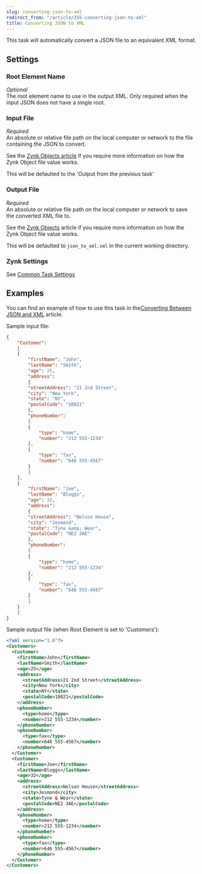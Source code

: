 ```yaml
---
slug: converting-json-to-xml
redirect_from: "/article/255-converting-json-to-xml"
title: Converting JSON to XML
---
```

This task will automatically convert a JSON file to an equivalent XML format.

## Settings

### Root Element Name
_Optional_  
The root element name to use in the output XML. Only required when the input JSON does not have a single root.

### Input File
_Required_  
An absolute or relative file path on the local computer or network to the file containing the JSON to convert. 

See the [Zynk Objects article](zynk-objects-article) if you require more information on how the Zynk Object file value works. 

This will be defaulted to the 'Output from the previous task'

### Output File
_Required_  
An absolute or relative file path on the local computer or network to save the converted XML file to. 

See the [Zynk Objects](zynk-objects) article if you require more information on how the Zynk Object file value works. 

This will be defaulted to `json_to_xml.xml` in the current working directory.

### Zynk Settings
See [Common Task Settings](common-task-settings)

## Examples
You can find an example of how to use this task in the[Converting Between JSON and XML](709-json-and-xml-integration) article.

Sample input file:

```json
{
    "Customer":
    [
    {
        "firstName": "John",
        "lastName": "Smith",
        "age": 25,
        "address":
        {
        "streetAddress": "21 2nd Street",
        "city": "New York",
        "state": "NY",
        "postalCode": "10021"
        },
        "phoneNumber":
        [
        {
            "type": "home",
            "number": "212 555-1234"
        },
        {
            "type": "fax",
            "number": "646 555-4567"
        }
        ]
    },
    {
        "firstName": "Joe",
        "lastName": "Bloggs",
        "age": 32,
        "address":
        {
        "streetAddress": "Nelson House",
        "city": "Jesmond",
        "state": "Tyne &amp; Wear",
        "postalCode": "NE2 3AE"
        },
        "phoneNumber":
        [
        {
            "type": "home",
            "number": "212 555-1234"
        },
        {
            "type": "fax",
            "number": "646 555-4567"
        }
        ]
    }
    ]
}
```

Sample output file (when Root Element is set to 'Customers'):

```xml
<?xml version="1.0"?>
<Customers>
  <Customer>
    <firstName>John</firstName>
    <lastName>Smith</lastName>
    <age>25</age>
    <address>
      <streetAddress>21 2nd Street</streetAddress>
      <city>New York</city>
      <state>NY</state>
      <postalCode>10021</postalCode>
    </address>
    <phoneNumber>
      <type>home</type>
      <number>212 555-1234</number>
    </phoneNumber>
    <phoneNumber>
      <type>fax</type>
      <number>646 555-4567</number>
    </phoneNumber>
  </Customer>
  <Customer>
    <firstName>Joe</firstName>
    <lastName>Bloggs</lastName>
    <age>32</age>
    <address>
      <streetAddress>Nelson House</streetAddress>
      <city>Jesmond</city>
      <state>Tyne & Wear</state>
      <postalCode>NE2 3AE</postalCode>
    </address>
    <phoneNumber>
      <type>home</type>
      <number>212 555-1234</number>
    </phoneNumber>
    <phoneNumber>
      <type>fax</type>
      <number>646 555-4567</number>
    </phoneNumber>
  </Customer>
</Customers>
```